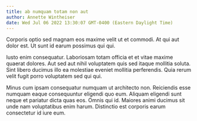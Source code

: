 ```yaml
---
title: ab numquam totam non aut
author: Annette Wintheiser
date: Wed Jul 06 2022 13:30:07 GMT-0400 (Eastern Daylight Time)
---
```

Corporis optio sed magnam eos maxime velit ut et commodi. At qui aut dolor est. Ut sunt id earum possimus qui qui.

 Iusto enim consequatur. Laboriosam totam officia et et vitae maxime quaerat dolores. Aut sed aut nihil voluptatem quis sed itaque mollitia soluta. Sint libero ducimus illo ea molestiae eveniet mollitia perferendis. Quia rerum velit fugit porro voluptatem sed qui qui.

 Minus cum ipsam consequatur numquam ut architecto non. Reiciendis esse numquam eaque consequuntur eligendi quo eum. Aliquam eligendi sunt neque et pariatur dicta quas eos. Omnis qui id. Maiores animi ducimus sit unde nam voluptatibus enim harum. Distinctio est corporis earum consectetur id iure eum.